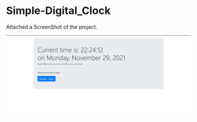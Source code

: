 # Simple-Digital_Clock

Attached a ScreenShot of the project.

<a href="#"><img src="assets/clocksc.png" width=1080 ></a>
